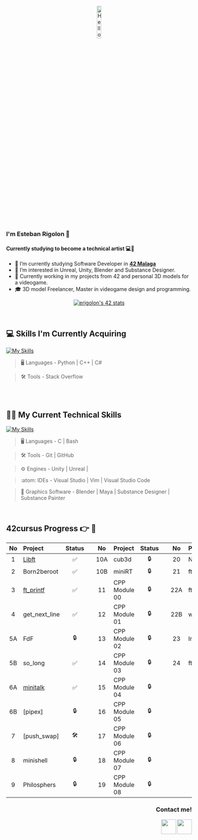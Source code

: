 <p align="center"><img width=15%" src="https://github.com/alansmathew/alansmathew/raw/master/lang.gif" alt="Hello all" /></p>

### I'm Esteban Rigolon 👋

#### Currently studying to become a technical artist 💻🎨

- 🔭 I’m currently studying Software Developer in **<a href="https://www.42malaga.com/"> 42 Malaga</a>**
- 👀 I’m interested in Unreal, Unity, Blender and Substance Designer.
- 🌱 Currently working in my projects from 42 and personal 3D models for a videogame.
- 🎓 3D model Freelancer, Master in videogame design and programming.
<p align="center">
<a href="https://github.com/oakoudad/badge42"><img src="https://badge.mediaplus.ma/landscapes/erigolon?1337Badge=off&UM6P=off" alt="erigolon's 42 stats" /></a>
</p>

<br>

## 💻 Skills I'm Currently Acquiring

[![My Skills](https://skillicons.dev/icons?i=python,cs,cpp,stackoverflow)](https://skillicons.dev)


> :desktop_computer:  Languages - Python | C++ | C#

> :hammer_and_wrench:  Tools -  Stack Overflow

<br>
<br>

## 🧑‍💻 My Current Technical Skills

[![My Skills](https://skillicons.dev/icons?i=blender,c,git,github,visualstudio,ps,unreal,unity,vim,vscode)](https://skillicons.dev)

> :desktop_computer:  Languages - C | Bash

> :hammer_and_wrench:  Tools -  Git | GitHub

> :gear:  Engines -  Unity | Unreal |

> :atom:  IDEs -  Visual Studio | Vim | Visual Studio Code

> 🎨  Graphics Software -  Blender | Maya | Substance Designer | Substance Painter

<br>

## 42cursus Progress 👉 📂




| No  | Project                                     | Status |   | No  | Project                                   | Status |   | No  | Project                        | Status |
| :-: | :------------------------------------------ | :----: | - | :-: | :---------------------------------------- | :----: | - | :-: | :----------------------------- | :----: |
| 1   | [Libft](../../../Libft)            | ✅     |   | 10A | cub3d                                      | 🔒     |   | 20  | NetPractice                    | 🔒      |
| 2   | Born2beroot                                 | ✅     |   | 10B | miniRT                                     | 🔒     |   | 21  | ft_containers                  | 🔒      |
| 3   | [ft_printf](../../../ft_printf)    | ✅     |   | 11  | CPP Module 00                              | 🔒     |   | 22A | ft_irc                         | 🔒      |
| 4   | get_next_line| ✅     |   | 12  | CPP Module 01                          | 🔒     |   | 22B | webserv                        | 🔒      |
| 5A  | FdF                                         | 🔒     |   | 13  | CPP Module 02                              | 🔒     |   | 23  | Inception                      | 🔒      |
| 5B  |  so_long       | ✅     |   | 14  | CPP Module 03                              | 🔒     |   | 24  | ft_transcendence               | 🔒      |
| 6A  |  [minitalk](../../../minitalk)                                  | ✅     |   | 15  | CPP Module 04                              | 🔒     |   |     |                                |         |
| 6B  |  [pipex]           | 🔒     |   | 16  | CPP Module 05                              | 🔒     |   |     |                                |         |
| 7   |  [push_swap]                                  | 🛠     |   | 17  | CPP Module 06                              | 🔒     |   |     |                                |         |
| 8   |  minishell                                  | 🔒     |   | 18  | CPP Module 07                              | 🔒     |   |     |                                |         |
| 9   |  Philosphers                                | 🔒     |   | 19  | CPP Module 08                              | 🔒     |   |     |                       |        |

<h3><p align="right"> Contact me!</p></h3>

[<img src="https://user-images.githubusercontent.com/121127625/226583635-92749b76-e3ba-49f8-8dd4-091c3c1367c7.png" width="40" height="40" align = right></img>](https://www.linkedin.com/in/erigolon/)
[<img src="https://user-images.githubusercontent.com/121127625/226584389-2e19928e-40c9-4980-b934-d37ded697b59.png" width="40" height="40" align = right></img>](mailto:estebanrigolon@gmail.com)

